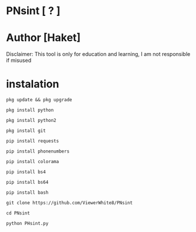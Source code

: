 # PNsint [ ? ]
# Author [Haket]
Disclaimer: This tool is only for education and learning, I am not responsible if misused 

# instalation 

```
pkg update && pkg upgrade
```
```
pkg install python 
```
```
pkg install python2 
```
```
pkg install git
```
```
pip install requests 
```
```
pip install phonenumbers 
```
```
pip install colorama 
```
```
pip install bs4 
```
```
pip install bs64  
```
```
pip install bash 
```
```
git clone https://github.com/ViewerWhite8/PNsint
```
```
cd PNsint
```
```
python PHsint.py
```
